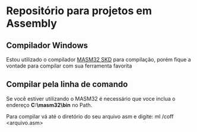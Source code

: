 # Repositório para projetos em Assembly
 
## Compilador Windows

Estou utilizado o compilador [MASM32 SKD](https://www.masm32.com/) para compilação, porém fique a vontade para compilar com sua ferramenta favorita

## Compilar pela linha de comando

Se você estiver utilizando o MASM32 é necessário que voce inclua o endereço **C:\masm32\bin** no Path.

Para compilar vá até o diretório do seu arquivo asm e digite: ml /coff <arquivo.asm>


